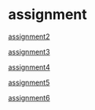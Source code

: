 # assignment

[assignment2](https://github.com/SimoneVos/assignment/blob/master/assignment2%20(3).ipynb)


[assignment3](https://github.com/SimoneVos/assignment/blob/master/assignment3.ipynb)

[assignment4](https://github.com/SimoneVos/assignment/blob/master/assignment4%20(2).ipynb)

[assignment5](https://github.com/SimoneVos/assignment/blob/master/R%20week%205%20assignment.ipynb)

[assignment6](https://github.com/SimoneVos/assignment/blob/master/Graded_assignment_2%20R%20week%206.ipynb)
